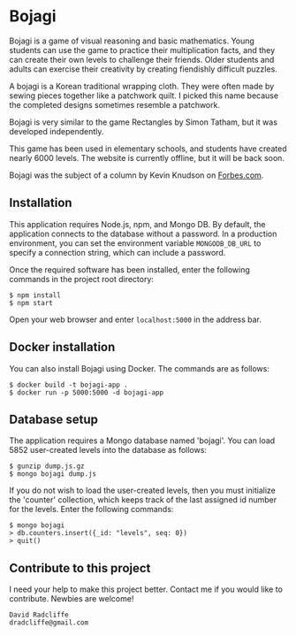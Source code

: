 Bojagi
======

Bojagi is a game of visual reasoning and basic mathematics. Young students can use the game to practice their multiplication facts, and they can create their own levels to challenge their friends. Older students and adults can exercise their creativity by creating fiendishly difficult puzzles.

A bojagi is a Korean traditional wrapping cloth. They were often made by sewing pieces together like a patchwork quilt. I picked this name because the completed designs sometimes resemble a patchwork.

Bojagi is very similar to the game Rectangles by Simon Tatham, but it
was developed independently.

This game has been used in elementary schools, and students have created
nearly 6000 levels. The website is currently offline, but it will be back soon.

Bojagi was the subject of a column by Kevin Knudson on
[Forbes.com](https://www.forbes.com/sites/kevinknudson/2015/08/02/a-simple-multiplication-game).

## Installation

This application requires Node.js, npm, and Mongo DB.
By default, the application connects to the database without a password.
In a production environment, you can set the environment variable
``MONGODB_DB_URL`` to specify a connection string, which can include
a password.

Once the required software has been installed, enter the following
commands in the project root directory:

    $ npm install
    $ npm start

Open your web browser and enter ``localhost:5000`` in the address bar.

## Docker installation

You can also install Bojagi using Docker. The commands are as follows:

    $ docker build -t bojagi-app .
    $ docker run -p 5000:5000 -d bojagi-app

## Database setup

The application requires a Mongo database named 'bojagi'. You can load
5852 user-created levels into the database as follows:

    $ gunzip dump.js.gz
    $ mongo bojagi dump.js

If you do not wish to load the user-created levels, then you must initialize
the 'counter' collection, which keeps track of the last assigned id number
for the levels. Enter the following commands:

    $ mongo bojagi
    > db.counters.insert({_id: "levels", seq: 0})
    > quit()

## Contribute to this project

I need your help to make this project better. Contact me if you
would like to contribute. Newbies are welcome!

    David Radcliffe
    dradcliffe@gmail.com
